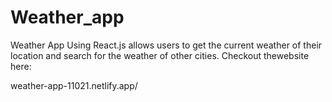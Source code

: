 # Weather_app
Weather App Using React.js allows users to get the current weather of their location and search for the weather of other cities.
Checkout thewebsite here:

weather-app-11021.netlify.app/
